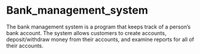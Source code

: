 # Bank_management_system
The bank management system is a program that keeps track of a person’s bank account. The system allows customers to create accounts, deposit/withdraw money from their accounts, and examine reports for all of their accounts.
